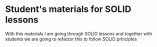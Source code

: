 # Student's materials for SOLID lessons
With this materials I am going through SOLID lessons and together with students we are going to refactor this to follow SOLID principles
